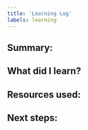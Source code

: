 ```yaml
---
title: 'Learning Log'
labels: learning
---
```


## Summary:

## What did I learn?

## Resources used:

## Next steps: